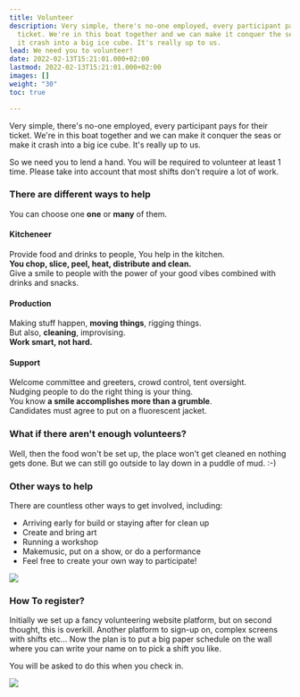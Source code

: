 ```yaml
---
title: Volunteer
description: Very simple, there's no-one employed, every participant pays for their
  ticket. We're in this boat together and we can make it conquer the seas or make
  it crash into a big ice cube. It's really up to us.
lead: We need you to volunteer!
date: 2022-02-13T15:21:01.000+02:00
lastmod: 2022-02-13T15:21:01.000+02:00
images: []
weight: "30"
toc: true

---
```

Very simple, there's no-one employed, every participant pays for their ticket. We're in this boat together and we can make it conquer the seas or make it crash into a big ice cube. It's really up to us.

So we need you to lend a hand. You will be required to volunteer at least 1 time. Please take into account that most shifts don't require a lot of work.

### There are different ways to help

You can choose one **one** or **many** of them.

#### Kitcheneer

Provide food and drinks to people, You help in the kitchen.  
**You chop, slice, peel, heat, distribute and clean.**  
Give a smile to people with the power of your good vibes combined with drinks and snacks.

#### Production

Making stuff happen, **moving things**, rigging things.  
But also, **cleaning**, improvising.  
**Work smart, not hard.**

#### Support

Welcome committee and greeters, crowd control, tent oversight.  
Nudging people to do the right thing is your thing.  
You know **a smile accomplishes more than a grumble**.  
Candidates must agree to put on a fluorescent jacket.

### What if there aren't enough volunteers?

Well, then the food won't be set up, the place won't get cleaned en nothing gets done. But we can still go outside to lay down in a puddle of mud. :-)

### Other ways to help

There are countless other ways to get involved, including:

* Arriving early for build or staying after for clean up
* Create and bring art
* Running a workshop
* Makemusic, put on a show, or do a performance
* Feel free to create your own way to participate!

![](/images/giphy.webp)

### How To register?

Initially we set up a fancy volunteering website platform, but on second thought, this is overkill. Another platform to sign-up on, complex screens with shifts etc... Now the plan is to put a big paper schedule on the wall where you can write your name on to pick a shift you like.

You will be asked to do this when you check in.

![](/images/aragorn-lets-do-this.gif)